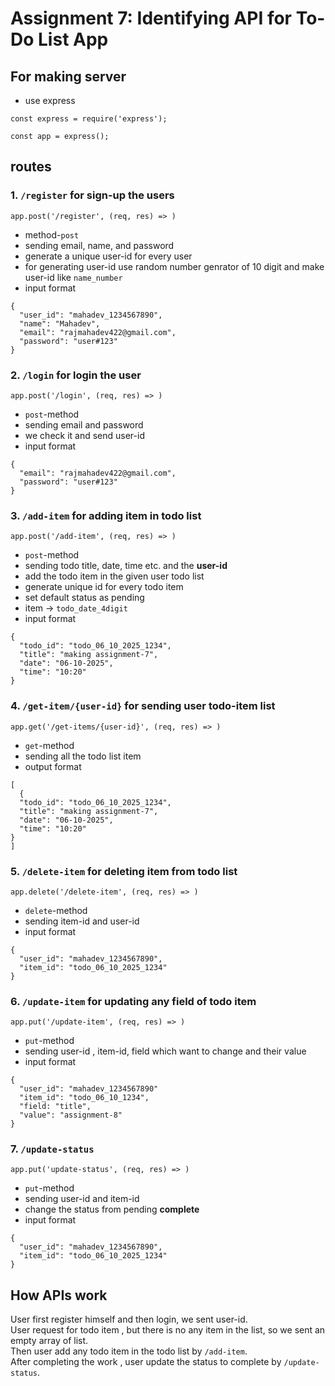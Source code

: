 # Assignment 7: Identifying API for To-Do List App

## For making server
- use express
```
const express = require('express');

const app = express();
```
## routes

### 1. `/register` for sign-up the users
``` 
app.post('/register', (req, res) => )
```
- method-`post`
- sending email, name, and password
- generate a unique user-id for every user
- for generating user-id use random number genrator of 10 digit and make user-id like `name_number`
- input format
```
{
  "user_id": "mahadev_1234567890",
  "name": "Mahadev",
  "email": "rajmahadev422@gmail.com",
  "password": "user#123"
}
```

### 2. `/login` for login the user
```
app.post('/login', (req, res) => )
```
- `post`-method
- sending email and password
- we check it and send user-id
- input format
```
{
  "email": "rajmahadev422@gmail.com",
  "password": "user#123"
}
```

### 3. `/add-item` for adding item in todo list
```
app.post('/add-item', (req, res) => )
```
- `post`-method
- sending todo title, date, time etc. and the **user-id**
- add the todo item in the given user todo list
- generate unique id for every todo item
- set default status as pending
- item -> `todo_date_4digit`
- input format
```
{
  "todo_id": "todo_06_10_2025_1234",
  "title": "making assignment-7",
  "date": "06-10-2025",
  "time": "10:20"
}
```

### 4. `/get-item/{user-id}` for sending user todo-item list
```
app.get('/get-items/{user-id}', (req, res) => )
```
- `get`-method
- sending all the todo list item
- output format
```
[
  {
  "todo_id": "todo_06_10_2025_1234",
  "title": "making assignment-7",
  "date": "06-10-2025",
  "time": "10:20"
}
]
```

### 5. `/delete-item` for deleting item from todo list
```
app.delete('/delete-item', (req, res) => )
```
- `delete`-method
- sending item-id and user-id
- input format
```
{
  "user_id": "mahadev_1234567890",
  "item_id": "todo_06_10_2025_1234"
}
```

### 6. `/update-item` for updating any field of todo item
```
app.put('/update-item', (req, res) => )
```
- `put`-method
- sending user-id , item-id, field which want to change and their value
- input format
```
{
  "user_id": "mahadev_1234567890"
  "item_id": "todo_06_10_1234",
  "field: "title",
  "value": "assignment-8"
}
```

### 7. `/update-status`
```
app.put('update-status', (req, res) => )
```
- `put`-method
- sending user-id and item-id
- change the status from pending **complete**
- input format
```
{
  "user_id": "mahadev_1234567890",
  "item_id": "todo_06_10_2025_1234"
}
```

## How APIs work
User first register himself and then login, we sent user-id.\
User request for todo item , but there is no any item in the list, so we sent an empty array of list.\
Then user add any todo item in the todo list by `/add-item`.\
After completing the work , user update the status to complete by `/update-status`.


